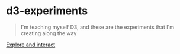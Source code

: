 # d3-experiments
> I'm teaching myself D3, and these are the experiments that I'm creating along the way

[Explore and interact](https://github.com/gregtyler/d3-experiments)
